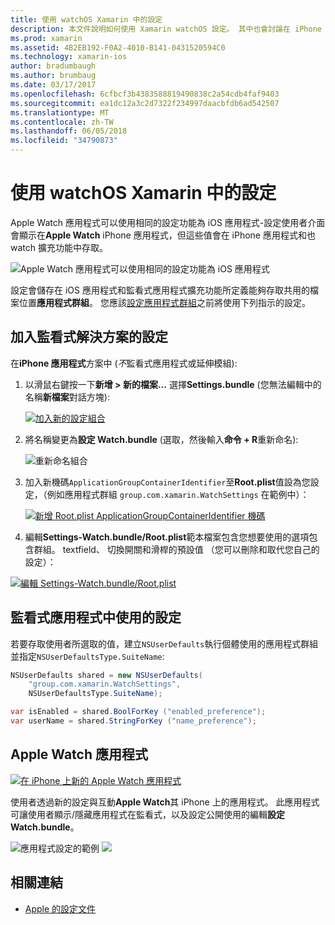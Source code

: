 ```yaml
---
title: 使用 watchOS Xamarin 中的設定
description: 本文件說明如何使用 Xamarin watchOS 設定。 其中也會討論在 iPhone 上使用這些設定在應用程式中，與 Apple Watch 應用程式中的加入監看式應用程式方案時，新增的設定。
ms.prod: xamarin
ms.assetid: 4B2EB192-F0A2-4010-B141-0431520594C0
ms.technology: xamarin-ios
author: bradumbaugh
ms.author: brumbaug
ms.date: 03/17/2017
ms.openlocfilehash: 6cfbcf3b4383588819490838c2a54cdb4faf9403
ms.sourcegitcommit: ea1dc12a3c2d7322f234997daacbfdb6ad542507
ms.translationtype: MT
ms.contentlocale: zh-TW
ms.lasthandoff: 06/05/2018
ms.locfileid: "34790873"
---
```

# <a name="working-with-watchos-settings-in-xamarin"></a>使用 watchOS Xamarin 中的設定

Apple Watch 應用程式可以使用相同的設定功能為 iOS 應用程式-設定使用者介面會顯示在**Apple Watch** iPhone 應用程式，但這些值會在 iPhone 應用程式和也 watch 擴充功能中存取。

![](settings-images/intro.png "Apple Watch 應用程式可以使用相同的設定功能為 iOS 應用程式")

設定會儲存在 iOS 應用程式和監看式應用程式擴充功能所定義能夠存取共用的檔案位置**應用程式群組**。 您應該[設定應用程式群組](~/ios/watchos/app-fundamentals/app-groups.md)之前將使用下列指示的設定。

## <a name="add-settings-in-a-watch-solution"></a>加入監看式解決方案的設定

在**iPhone 應用程式**方案中 (*不*監看式應用程式或延伸模組):

1. 以滑鼠右鍵按一下**新增 > 新的檔案...** 選擇**Settings.bundle** (您無法編輯中的名稱**新檔案**對話方塊):

   [![](settings-images/settings-add-sml.png "加入新的設定組合")](settings-images/settings-add.png#lightbox)

2. 將名稱變更為**設定 Watch.bundle** (選取，然後輸入**命令 + R**重新命名):

   ![](settings-images/settings-rename.png "重新命名組合")

3. 加入新機碼`ApplicationGroupContainerIdentifier`至**Root.plist**值設為您設定，（例如應用程式群組 `group.com.xamarin.WatchSettings` 在範例中）：

   [ ![](settings-images/settings-appgroup-sml.png "新增 Root.plist ApplicationGroupContainerIdentifier 機碼")](settings-images/settings-appgroup.png#lightbox)

4. 編輯**Settings-Watch.bundle/Root.plist**範本檔案包含您想要使用的選項包含群組。
  textfield、 切換開關和滑桿的預設值 （您可以刪除和取代您自己的設定）：

  [![](settings-images/rootplist-sml.png "編輯 Settings-Watch.bundle/Root.plist")](settings-images/rootplist.png#lightbox)


## <a name="use-settings-in-the-watch-app"></a>監看式應用程式中使用的設定

若要存取使用者所選取的值，建立`NSUserDefaults`執行個體使用的應用程式群組並指定`NSUserDefaultsType.SuiteName`:

```csharp
NSUserDefaults shared = new NSUserDefaults(
    "group.com.xamarin.WatchSettings",
    NSUserDefaultsType.SuiteName);

var isEnabled = shared.BoolForKey ("enabled_preference");
var userName = shared.StringForKey ("name_preference");
```

## <a name="apple-watch-app"></a>Apple Watch 應用程式

[![](settings-images/settings-app-sml.png "在 iPhone 上新的 Apple Watch 應用程式")](settings-images/settings-app.png#lightbox)

使用者透過新的設定與互動**Apple Watch**其 iPhone 上的應用程式。 此應用程式可讓使用者顯示/隱藏應用程式在監看式，以及設定公開使用的編輯**設定 Watch.bundle**。

![](settings-images/applewatch-1.png "應用程式設定的範例") ![ ](settings-images/applewatch-2.png "應用程式設定的範例")



## <a name="related-links"></a>相關連結

- [Apple 的設定文件](https://developer.apple.com/library/prerelease/ios/documentation/General/Conceptual/WatchKitProgrammingGuide/Settings.html#//apple_ref/doc/uid/TP40014969-CH22-SW1)
